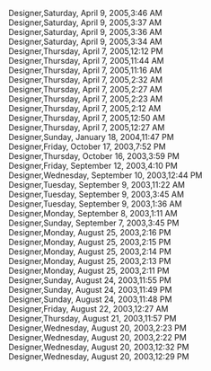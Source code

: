 ﻿Designer,Saturday, April 9, 2005,3:46 AM  Designer,Saturday, April 9, 2005,3:37 AM  Designer,Saturday, April 9, 2005,3:36 AM  Designer,Saturday, April 9, 2005,3:34 AM  Designer,Thursday, April 7, 2005,12:12 PM  Designer,Thursday, April 7, 2005,11:44 AM  Designer,Thursday, April 7, 2005,11:16 AM  Designer,Thursday, April 7, 2005,2:32 AM  Designer,Thursday, April 7, 2005,2:27 AM  Designer,Thursday, April 7, 2005,2:23 AM  Designer,Thursday, April 7, 2005,2:12 AM  Designer,Thursday, April 7, 2005,12:50 AM  Designer,Thursday, April 7, 2005,12:27 AM  Designer,Sunday, January 18, 2004,11:47 PM  Designer,Friday, October 17, 2003,7:52 PM  Designer,Thursday, October 16, 2003,3:59 PM  Designer,Friday, September 12, 2003,4:10 PM  Designer,Wednesday, September 10, 2003,12:44 PM  Designer,Tuesday, September 9, 2003,11:22 AM  Designer,Tuesday, September 9, 2003,3:45 AM  Designer,Tuesday, September 9, 2003,1:36 AM  Designer,Monday, September 8, 2003,1:11 AM  Designer,Sunday, September 7, 2003,3:45 PM  Designer,Monday, August 25, 2003,2:16 PM  Designer,Monday, August 25, 2003,2:15 PM  Designer,Monday, August 25, 2003,2:14 PM  Designer,Monday, August 25, 2003,2:13 PM  Designer,Monday, August 25, 2003,2:11 PM  Designer,Sunday, August 24, 2003,11:55 PM  Designer,Sunday, August 24, 2003,11:49 PM  Designer,Sunday, August 24, 2003,11:48 PM  Designer,Friday, August 22, 2003,12:27 AM  Designer,Thursday, August 21, 2003,11:57 PM  Designer,Wednesday, August 20, 2003,2:23 PM  Designer,Wednesday, August 20, 2003,2:22 PM  Designer,Wednesday, August 20, 2003,12:32 PM  Designer,Wednesday, August 20, 2003,12:29 PM